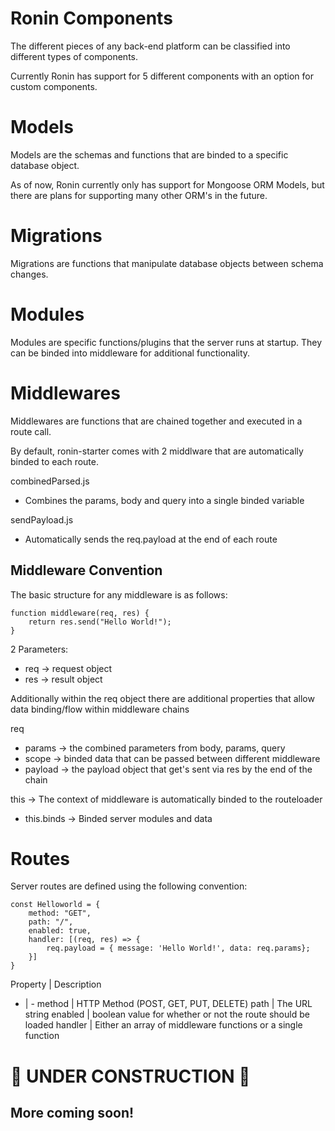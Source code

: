 # Ronin Components
The different pieces of any back-end platform can be classified into different types of components.

Currently Ronin has support for 5 different components with an option for custom components.

# Models
Models are the schemas and functions that are binded to a specific database object.

As of now, Ronin currently only has support for Mongoose ORM Models, but there are plans for supporting many other ORM's in the future.

# Migrations
Migrations are functions that manipulate database objects between schema changes.  

# Modules
Modules are specific functions/plugins that the server runs at startup. They can be binded into middleware for additional functionality.

# Middlewares
Middlewares are functions that are chained together and executed in a route call. 

By default, ronin-starter comes with 2 middlware that are automatically binded to each route.

combinedParsed.js
- Combines the params, body and query into a single binded variable

sendPayload.js
- Automatically sends the req.payload at the end of each route

## Middleware Convention
The basic structure for any middleware is as follows:
```
function middleware(req, res) {
    return res.send("Hello World!");
}
```
2 Parameters: 
- req -> request object
- res -> result object

Additionally within the req object there are additional properties that allow data binding/flow within middleware chains

req
- params -> the combined parameters from body, params, query
- scope -> binded data that can be passed between different middleware
- payload -> the payload object that get's sent via res by the end of the chain

this -> The context of middleware is automatically binded to the routeloader
- this.binds -> Binded server modules and data

# Routes
Server routes are defined using the following convention: 

```
const Helloworld = {
    method: "GET",
    path: "/",
    enabled: true,
    handler: [(req, res) => {
        req.payload = { message: 'Hello World!', data: req.params};
    }]
}
```
Property | Description
- | -
method | HTTP Method (POST, GET, PUT, DELETE) 
path  | The URL string
enabled | boolean value for whether or not the route should be loaded
handler | Either an array of middleware functions or a single function

# 🚧 UNDER CONSTRUCTION 🚧
## More coming soon!